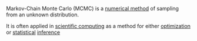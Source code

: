 Markov-Chain Monte Carlo (MCMC) is a [numerical method](numerical_computing.md) of sampling from an unknown distribution.

It is often applied in [scientific computing](./scientific_computing.md) as a method for either [optimization](optimization.md) or [statistical](statistics.md) [inference](inference.md)